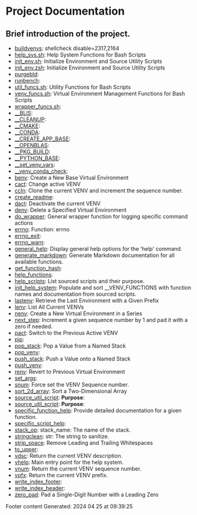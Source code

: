 # Project Documentation
## Brief introduction of the project.
- [buildvenvs](/docs/shdoc/bin/scripts/buildvenvs.md): shellcheck disable=2317,2164
- [help_sys.sh](/docs/shdoc/bin/shinclude/scripts/help_sys.sh.md): Help System Functions for Bash Scripts
- [init_env.sh](/docs/shdoc/bin/shinclude/scripts/init_env.sh.md): Initialize Environment and Source Utility Scripts
- [init_env.zsh](/docs/shdoc/bin/shinclude/scripts/init_env.zsh.md): Initialize Environment and Source Utility Scripts
- [purgebld](/docs/shdoc/bin/scripts/purgebld.md): 
- [runbench](/docs/shdoc/bin/scripts/runbench.md): 
- [util_funcs.sh](/docs/shdoc/bin/shinclude/scripts/util_funcs.sh.md): Utility Functions for Bash Scripts
- [venv_funcs.sh](/docs/shdoc/bin/shinclude/scripts/venv_funcs.sh.md): Virtual Environment Management Functions for Bash Scripts
- [wrapper_funcs.sh](/docs/shdoc/bin/shinclude/scripts/wrapper_funcs.sh.md): 
- [__BLIS](/docs/shdoc/bin/functions/__BLIS.md): 
- [__CLEANUP](/docs/shdoc/bin/functions/__CLEANUP.md): 
- [__CMAKE](/docs/shdoc/bin/functions/__CMAKE.md): 
- [__CONDA](/docs/shdoc/bin/functions/__CONDA.md): 
- [__CREATE_APP_BASE](/docs/shdoc/bin/functions/__CREATE_APP_BASE.md): 
- [__OPENBLAS](/docs/shdoc/bin/functions/__OPENBLAS.md): 
- [__PKG_BUILD](/docs/shdoc/bin/functions/__PKG_BUILD.md): 
- [__PYTHON_BASE](/docs/shdoc/bin/functions/__PYTHON_BASE.md): 
- [__set_venv_vars](/docs/shdoc/bin/shinclude/functions/__set_venv_vars.md): 
- [__venv_conda_check](/docs/shdoc/bin/shinclude/functions/__venv_conda_check.md): 
- [benv](/docs/shdoc/bin/shinclude/functions/benv.md): Create a New Base Virtual Environment
- [cact](/docs/shdoc/bin/shinclude/functions/cact.md): Change active VENV
- [ccln](/docs/shdoc/bin/shinclude/functions/ccln.md): Clone the current VENV and increment the sequence number.
- [create_readme](/docs/shdoc/bin/shinclude/functions/create_readme.md): 
- [dact](/docs/shdoc/bin/shinclude/functions/dact.md): Deactivate the current VENV
- [denv](/docs/shdoc/bin/shinclude/functions/denv.md): Delete a Specified Virtual Environment
- [do_wrapper](/docs/shdoc/bin/shinclude/functions/do_wrapper.md): General wrapper function for logging specific command actions
- [errno](/docs/shdoc/bin/shinclude/functions/errno.md): Function: errno
- [errno_exit](/docs/shdoc/bin/shinclude/functions/errno_exit.md): 
- [errno_warn](/docs/shdoc/bin/shinclude/functions/errno_warn.md): 
- [general_help](/docs/shdoc/bin/shinclude/functions/general_help.md): Display general help options for the 'help' command.
- [generate_markdown](/docs/shdoc/bin/shinclude/functions/generate_markdown.md): Generate Markdown documentation for all available functions.
- [get_function_hash](/docs/shdoc/bin/shinclude/functions/get_function_hash.md): 
- [help_functions](/docs/shdoc/bin/shinclude/functions/help_functions.md): 
- [help_scripts](/docs/shdoc/bin/shinclude/functions/help_scripts.md): List sourced scripts and their purpose.
- [init_help_system](/docs/shdoc/bin/shinclude/functions/init_help_system.md): Populate and sort __VENV_FUNCTIONS with function names and documentation from sourced scripts.
- [lastenv](/docs/shdoc/bin/shinclude/functions/lastenv.md): Retrieve the Last Environment with a Given Prefix
- [lenv](/docs/shdoc/bin/shinclude/functions/lenv.md): List All Current VENVs
- [nenv](/docs/shdoc/bin/shinclude/functions/nenv.md): Create a New Virtual Environment in a Series
- [next_step](/docs/shdoc/bin/shinclude/functions/next_step.md): Increment a given sequence number by 1 and pad it with a zero if needed.
- [pact](/docs/shdoc/bin/shinclude/functions/pact.md): Switch to the Previous Active VENV
- [pip](/docs/shdoc/bin/shinclude/functions/pip.md): 
- [pop_stack](/docs/shdoc/bin/shinclude/functions/pop_stack.md): Pop a Value from a Named Stack
- [pop_venv](/docs/shdoc/bin/shinclude/functions/pop_venv.md): 
- [push_stack](/docs/shdoc/bin/shinclude/functions/push_stack.md): Push a Value onto a Named Stack
- [push_venv](/docs/shdoc/bin/shinclude/functions/push_venv.md): 
- [renv](/docs/shdoc/bin/shinclude/functions/renv.md): Revert to Previous Virtual Environment
- [set_args](/docs/shdoc/bin/functions/set_args.md): 
- [snum](/docs/shdoc/bin/shinclude/functions/snum.md): Force set the VENV Sequence number.
- [sort_2d_array](/docs/shdoc/bin/shinclude/functions/sort_2d_array.md): Sort a Two-Dimensional Array
- [source_util_script](/docs/shdoc/bin/shinclude/functions/source_util_script.md): **Purpose**: 
- [source_util_script](/docs/shdoc/bin/shinclude/functions/source_util_script.md): **Purpose**: 
- [specific_function_help](/docs/shdoc/bin/shinclude/functions/specific_function_help.md): Provide detailed documentation for a given function.
- [specific_script_help](/docs/shdoc/bin/shinclude/functions/specific_script_help.md): 
- [stack_op](/docs/shdoc/bin/shinclude/functions/stack_op.md): stack_name: The name of the stack.
- [stringclean](/docs/shdoc/bin/shinclude/functions/stringclean.md): str: The string to sanitize.
- [strip_space](/docs/shdoc/bin/shinclude/functions/strip_space.md): Remove Leading and Trailing Whitespaces
- [to_upper](/docs/shdoc/bin/shinclude/functions/to_upper.md): 
- [vdsc](/docs/shdoc/bin/shinclude/functions/vdsc.md): Return the current VENV description.
- [vhelp](/docs/shdoc/bin/shinclude/functions/vhelp.md): Main entry point for the help system.
- [vnum](/docs/shdoc/bin/shinclude/functions/vnum.md): Return the current VENV sequence number.
- [vpfx](/docs/shdoc/bin/shinclude/functions/vpfx.md): Return the current VENV prefix.
- [write_index_footer](/docs/shdoc/bin/shinclude/functions/write_index_footer.md): 
- [write_index_header](/docs/shdoc/bin/shinclude/functions/write_index_header.md): 
- [zero_pad](/docs/shdoc/bin/shinclude/functions/zero_pad.md): Pad a Single-Digit Number with a Leading Zero

Footer content
Generated: 2024 04 25 at 09:39:25
